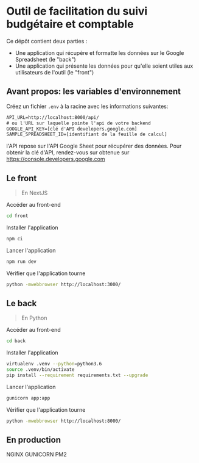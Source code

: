 # Outil de facilitation du suivi budgétaire et comptable

Ce dépôt contient deux parties : 
- Une application qui récupère et formatte les données sur le Google Spreadsheet (le "back")
- Une application qui présente les données pour qu'elle soient utiles aux utilisateurs de l'outil (le "front")

## Avant propos: les variables d'environnement
Créez un fichier `.env` à la racine avec les informations suivantes:
```txt
API_URL=http://localhost:8000/api/ 
# ou l'URL sur laquelle pointe l'api de votre backend
GOOGLE_API_KEY=[clé d'API developers.google.com]
SAMPLE_SPREADSHEET_ID=[identifiant de la feuille de calcul]
```

l'API repose sur l'API Google Sheet pour récupérer des données. Pour obtenir la clé d'API, rendez-vous sur obtenue sur https://console.developers.google.com 

## Le front

> En NextJS

Accéder au front-end
```bash
cd front
```

Installer l'application
```bash
npm ci
```

Lancer l'application
```bash
npm run dev
```

Vérifier que l'application tourne
```bash
python -mwebbrowser http://localhost:3000/
```

## Le back

> En Python

Accéder au front-end
```bash
cd back
```

Installer l'application
```bash
virtualenv .venv --python=python3.6
source .venv/bin/activate
pip install --requirement requirements.txt --upgrade
```

Lancer l'application
```bash
gunicorn app:app
```

Vérifier que l'application tourne
```bash
python -mwebbrowser http://localhost:8000/
```

## En production

NGINX
GUNICORN
PM2
